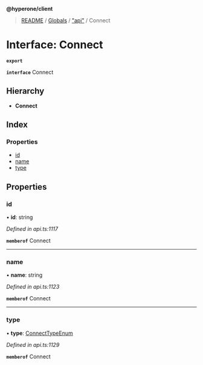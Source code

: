 **@hyperone/client**

> [README](../README.md) / [Globals](../globals.md) / ["api"](../modules/_api_.md) / Connect

# Interface: Connect

**`export`** 

**`interface`** Connect

## Hierarchy

* **Connect**

## Index

### Properties

* [id](_api_.connect.md#id)
* [name](_api_.connect.md#name)
* [type](_api_.connect.md#type)

## Properties

### id

•  **id**: string

*Defined in api.ts:1117*

**`memberof`** Connect

___

### name

•  **name**: string

*Defined in api.ts:1123*

**`memberof`** Connect

___

### type

•  **type**: [ConnectTypeEnum](../enums/_api_.connecttypeenum.md)

*Defined in api.ts:1129*

**`memberof`** Connect

